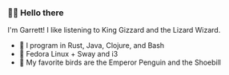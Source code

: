 <!--
**massivebird/massivebird** is a ✨ _special_ ✨ repository because its `README.md` (this file) appears on your GitHub profile. 
-->

### 🐤💬 Hello there

I'm Garrett! I like listening to King Gizzard and the Lizard Wizard.

- 🍊 I program in Rust, Java, Clojure, and Bash
- 🚙 Fedora Linux + Sway and i3
- 🐧 My favorite birds are the Emperor Penguin and the Shoebill
